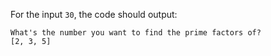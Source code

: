 For the input `30`, the code should output:

```text
What's the number you want to find the prime factors of?
[2, 3, 5]
```